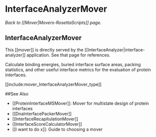 # InterfaceAnalyzerMover
*Back to [[Mover|Movers-RosettaScripts]] page.*
## InterfaceAnalyzerMover

This [[mover]] is directly served by the [[InterfaceAnalyzer|interface-analyzer]] application.  See that page for references. 

Calculate binding energies, buried interface surface areas, packing statistics, and other useful interface metrics for the evaluation of protein interfaces.  

[[include:mover_InterfaceAnalyzerMover_type]]

##See Also

* [[ProteinInterfaceMSMover]]: Mover for multistate design of protein interfaces
* [[DnaInterfacePackerMover]]
* [[InterfaceRecapitulationMover]]
* [[InterfaceScoreCalculatorMover]]
* [[I want to do x]]: Guide to choosing a mover

<!-- SEO
interface analyzer
interface analyzer
interface
analyzer
-->